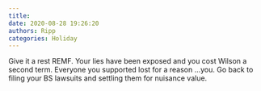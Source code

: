 ```yaml
---
title: 
date: 2020-08-28 19:26:20
authors: Ripp
categories: Holiday
---
```


 Give it a rest REMF. Your lies have been exposed and you cost Wilson a second term.  Everyone you supported lost for a reason ...you.  Go back to filing your BS lawsuits and settling them for nuisance value.